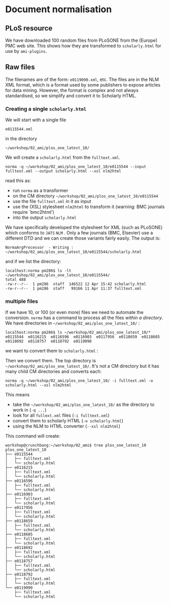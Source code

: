 # Document normalisation

## PLoS resource

We have downloaded 100 random files from PLoSONE from the (Europe) PMC web site. This shows how they are transformed to `scholarly.html` for use by `ami-plugins`. 

## Raw files

The filenames are of the form: `e0119090.xml`, etc. The files are in the NLM XML format, which is a format used by some publishers to expose articles for data mining. However, the format is complex and not always standardised, so we simplify and convert it to Scholarly HTML.
 
### Creating a single `scholarly.html`

We will start with a single file

```
e0115544.xml
```

in the directory

```
~/workshop/02_ami/plos_one_latest_10/
```

We will create a `scholarly.html` from the `fulltext.xml`.

```
norma -q ~/workshop/02_ami/plos_one_latest_10/e0115544 --input fulltext.xml --output scholarly.html --xsl nlm2html
```

read this as:
 * run `norma` as a transformer
 * on the CM directory `~/workshop/02_ami/plos_one_latest_10/e0115544`
 * use the file `fulltext.xml` in it as input
 * use the (XSL) stylesheet `nlm2html` to transform it (warning: BMC journals require `bmc2html')
 * into the output `scholarly.html`

We have specifically developed the stylesheet for XML (such as PLoSONE) which conforms to `JATS` `NLM` . Only a few journals (BMC, Elsevier) use a different DTD and we can create those variants fairly easily. The output is:

```
NormaArgProcessor  - Writing : ~/workshop/02_ami/plos_one_latest_10/e0115544/scholarly.html
```
and if we list the directory:
```
localhost:norma pm286$ ls -lt ~/workshop/02_ami/plos_one_latest_10/e0115544/
total 488
-rw-r--r--  1 pm286  staff  146522 12 Apr 15:42 scholarly.html
-rw-r--r--  1 pm286  staff   99166 11 Apr 11:37 fulltext.xml
```

### multiple files

If we have 10, or 100 (or even more) files we need to automate the conversion. `norma` has a command to process all the files *within a directory*. We have directories in `~/workshop/02_ami/plos_one_latest_10/` :
```
localhost:norma pm286$ ls ~/workshop/02_ami/plos_one_latest_10/*
e0115544  e0116215  e0116596  e0116903  e0117956  e0118659  e0118685 
e0118692  e0118757  e0118792  e0119090
```
we want to convert them to `scholarly.html` :

Then we convert them. The top directory is `~/workshop/02_ami/plos_one_latest_10/`. It's not a CM directory but it has many child CM directories and converts each:

```
norma -q ~/workshop/02_ami/plos_one_latest_10/ -i fulltext.xml -o scholarly.html --xsl nlm2html
```

This means 
 * take the `~/workshop/02_ami/plos_one_latest_10/` as the directory to work in (`-q ...`)
 * look for all `fullext.xml` files (`-i fulltext.xml`)
 * convert them to scholarly HTML (`-o scholarly.html`)
 * using the NLM to HTML converter (`--xsl nlm2html`)

This command will create:

```
workshop@crunchbang:~/workshop/02_ami$ tree plos_one_latest_10
plos_one_latest_10
├── e0115544
│   ├── fulltext.xml
│   └── scholarly.html
├── e0116215
│   ├── fulltext.xml
│   └── scholarly.html
├── e0116596
│   ├── fulltext.xml
│   └── scholarly.html
├── e0116903
│   ├── fulltext.xml
│   └── scholarly.html
├── e0117956
│   ├── fulltext.xml
│   └── scholarly.html
├── e0118659
│   ├── fulltext.xml
│   └── scholarly.html
├── e0118685
│   ├── fulltext.xml
│   └── scholarly.html
├── e0118692
│   ├── fulltext.xml
│   └── scholarly.html
├── e0118757
│   ├── fulltext.xml
│   └── scholarly.html
├── e0118792
│   ├── fulltext.xml
│   └── scholarly.html
└── e0119090
    ├── fulltext.xml
    └── scholarly.html
```


 
